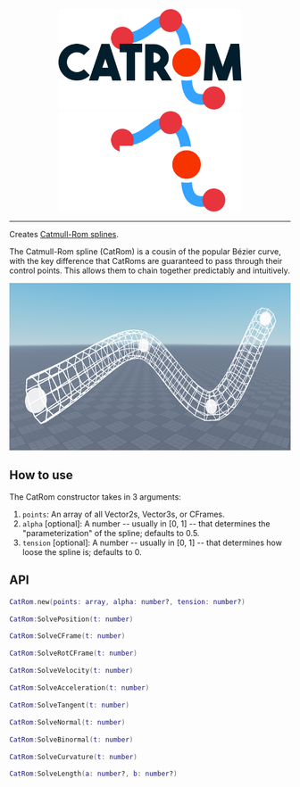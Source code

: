 <div align="center">
	<img src="https://github.com/EthanCurtiss/CatRom/blob/rewrite/docs/logo-light.svg#gh-light-mode-only" height="180" alt="CatRom logo"/>
	<img src="https://github.com/EthanCurtiss/CatRom/blob/rewrite/docs/logo-dark.svg#gh-dark-mode-only" height="180" alt="CatRom logo"/>
	<hr/>
</div>

Creates [Catmull-Rom splines](https://en.wikipedia.org/wiki/Centripetal_Catmull%E2%80%93Rom_spline).

The Catmull-Rom spline (CatRom) is a cousin of the popular Bézier curve, with the key difference that CatRoms are guaranteed to pass through their control points. This allows them to chain together predictably and intuitively.

<img src="docs/tube.png" height="300"/>

## How to use
The CatRom constructor takes in 3 arguments:
1. `points`: An array of all Vector2s, Vector3s, or CFrames.
2. `alpha` [optional]: A number -- usually in [0, 1] -- that determines the "parameterization" of the spline; defaults to 0.5.
3. `tension` [optional]: A number -- usually in [0, 1] -- that determines how loose the spline is; defaults to 0.

## API
```lua
CatRom.new(points: array, alpha: number?, tension: number?)
```
```lua
CatRom:SolvePosition(t: number)
```
```lua
CatRom:SolveCFrame(t: number)
```
```lua
CatRom:SolveRotCFrame(t: number)
```
```lua
CatRom:SolveVelocity(t: number)
```
```lua
CatRom:SolveAcceleration(t: number)
```
```lua
CatRom:SolveTangent(t: number)
```
```lua
CatRom:SolveNormal(t: number)
```
```lua
CatRom:SolveBinormal(t: number)
```
```lua
CatRom:SolveCurvature(t: number)
```
```lua
CatRom:SolveLength(a: number?, b: number?)
```
